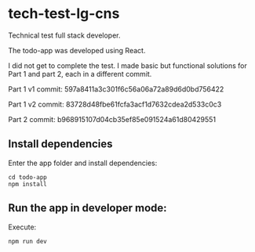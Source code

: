 # tech-test-lg-cns
Technical test full stack developer.

The todo-app was developed using React.

I did not get to complete the test. I made basic but functional solutions for Part 1 and part 2, each in a different commit.

Part 1 v1 commit: 597a8411a3c301f6c56a06a72a89d6d0bd756422

Part 1 v2 commit: 83728d48fbe61fcfa3acf1d7632cdea2d533c0c3

Part 2 commit: b968915107d04cb35ef85e091524a61d80429551


## Install dependencies

Enter the app folder and install dependencies:

    cd todo-app
    npm install

## Run the app in developer mode:

Execute:

    npm run dev


